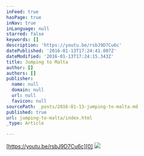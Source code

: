 ```yaml
---
inFeed: true
hasPage: true
inNav: true
inLanguage: null
starred: false
keywords: []
description: 'https://youtu.be/rsbJ9D7Cu6c'
datePublished: '2016-01-13T17:24:41.807Z'
dateModified: '2016-01-13T17:24:15.343Z'
title: Jumping to Malta
author: []
authors: []
publisher:
  name: null
  domain: null
  url: null
  favicon: null
sourcePath: _posts/2016-01-13-jumping-to-malta.md
published: true
url: jumping-to-malta/index.html
_type: Article

---
```

[https://youtu.be/rsbJ9D7Cu6c][0]
![](https://the-grid-user-content.s3-us-west-2.amazonaws.com/9f5838b1-5e4e-4317-bae3-a11f542b699c.png)

[0]: https://youtu.be/rsbJ9D7Cu6c
